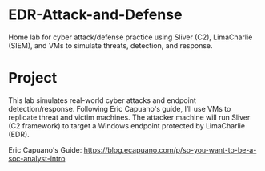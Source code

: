# EDR-Attack-and-Defense
Home lab for cyber attack/defense practice using Sliver (C2), LimaCharlie (SIEM), and VMs to simulate threats, detection, and response.
# Project
This lab simulates real-world cyber attacks and endpoint detection/response. Following Eric Capuano's guide, I’ll use VMs to replicate threat and victim machines. The attacker machine will run Sliver (C2 framework) to target a Windows endpoint protected by LimaCharlie (EDR).

Eric Capuano's Guide: https://blog.ecapuano.com/p/so-you-want-to-be-a-soc-analyst-intro

